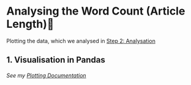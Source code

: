 # Analysing the Word Count (Article Length)📏

Plotting the data, which we analysed in [Step 2: Analysation](../../Analysing/)

## 1. Visualisation in Pandas

###### See my [Plotting Documentation](../Pandas_Documentation/)
